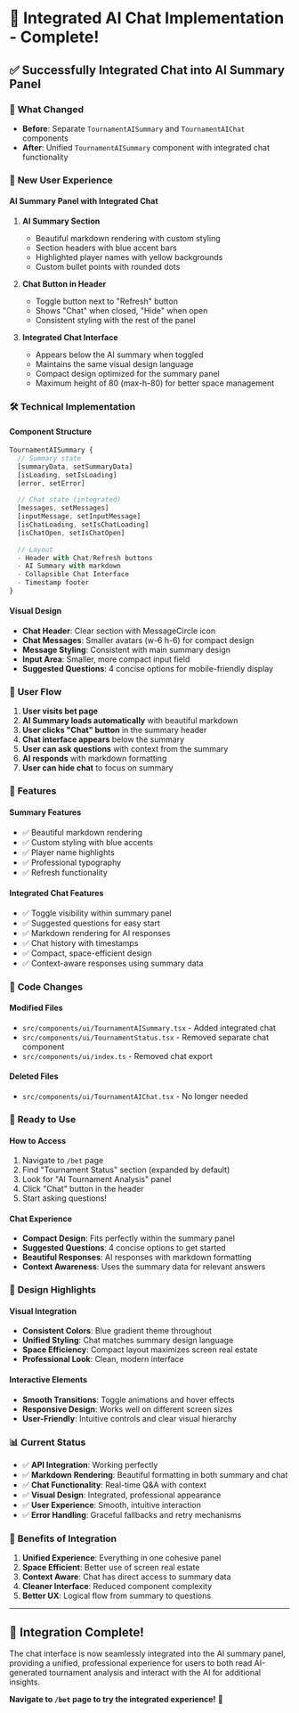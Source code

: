 # 🎉 Integrated AI Chat Implementation - Complete!

## ✅ **Successfully Integrated Chat into AI Summary Panel**

### 🔄 **What Changed**
- **Before**: Separate `TournamentAISummary` and `TournamentAIChat` components
- **After**: Unified `TournamentAISummary` component with integrated chat functionality

### 🎨 **New User Experience**

#### **AI Summary Panel with Integrated Chat**
1. **AI Summary Section**
   - Beautiful markdown rendering with custom styling
   - Section headers with blue accent bars
   - Highlighted player names with yellow backgrounds
   - Custom bullet points with rounded dots

2. **Chat Button in Header**
   - Toggle button next to "Refresh" button
   - Shows "Chat" when closed, "Hide" when open
   - Consistent styling with the rest of the panel

3. **Integrated Chat Interface**
   - Appears below the AI summary when toggled
   - Maintains the same visual design language
   - Compact design optimized for the summary panel
   - Maximum height of 80 (max-h-80) for better space management

### 🛠️ **Technical Implementation**

#### **Component Structure**
```typescript
TournamentAISummary {
  // Summary state
  [summaryData, setSummaryData]
  [isLoading, setIsLoading]
  [error, setError]
  
  // Chat state (integrated)
  [messages, setMessages]
  [inputMessage, setInputMessage]
  [isChatLoading, setIsChatLoading]
  [isChatOpen, setIsChatOpen]
  
  // Layout
  - Header with Chat/Refresh buttons
  - AI Summary with markdown
  - Collapsible Chat Interface
  - Timestamp footer
}
```

#### **Visual Design**
- **Chat Header**: Clear section with MessageCircle icon
- **Chat Messages**: Smaller avatars (w-6 h-6) for compact design
- **Message Styling**: Consistent with main summary design
- **Input Area**: Smaller, more compact input field
- **Suggested Questions**: 4 concise options for mobile-friendly display

### 🎯 **User Flow**

1. **User visits bet page**
2. **AI Summary loads automatically** with beautiful markdown
3. **User clicks "Chat" button** in the summary header
4. **Chat interface appears** below the summary
5. **User can ask questions** with context from the summary
6. **AI responds** with markdown formatting
7. **User can hide chat** to focus on summary

### 📱 **Features**

#### **Summary Features**
- ✅ Beautiful markdown rendering
- ✅ Custom styling with blue accents
- ✅ Player name highlights
- ✅ Professional typography
- ✅ Refresh functionality

#### **Integrated Chat Features**
- ✅ Toggle visibility within summary panel
- ✅ Suggested questions for easy start
- ✅ Markdown rendering for AI responses
- ✅ Chat history with timestamps
- ✅ Compact, space-efficient design
- ✅ Context-aware responses using summary data

### 🔧 **Code Changes**

#### **Modified Files**
- `src/components/ui/TournamentAISummary.tsx` - Added integrated chat
- `src/components/ui/TournamentStatus.tsx` - Removed separate chat component
- `src/components/ui/index.ts` - Removed chat export

#### **Deleted Files**
- `src/components/ui/TournamentAIChat.tsx` - No longer needed

### 🚀 **Ready to Use**

#### **How to Access**
1. Navigate to `/bet` page
2. Find "Tournament Status" section (expanded by default)
3. Look for "AI Tournament Analysis" panel
4. Click "Chat" button in the header
5. Start asking questions!

#### **Chat Experience**
- **Compact Design**: Fits perfectly within the summary panel
- **Suggested Questions**: 4 concise options to get started
- **Beautiful Responses**: AI responses with markdown formatting
- **Context Awareness**: Uses the summary data for relevant answers

### 🎨 **Design Highlights**

#### **Visual Integration**
- **Consistent Colors**: Blue gradient theme throughout
- **Unified Styling**: Chat matches summary design language
- **Space Efficiency**: Compact layout maximizes screen real estate
- **Professional Look**: Clean, modern interface

#### **Interactive Elements**
- **Smooth Transitions**: Toggle animations and hover effects
- **Responsive Design**: Works well on different screen sizes
- **User-Friendly**: Intuitive controls and clear visual hierarchy

### 📊 **Current Status**

- ✅ **API Integration**: Working perfectly
- ✅ **Markdown Rendering**: Beautiful formatting in both summary and chat
- ✅ **Chat Functionality**: Real-time Q&A with context
- ✅ **Visual Design**: Integrated, professional appearance
- ✅ **User Experience**: Smooth, intuitive interaction
- ✅ **Error Handling**: Graceful fallbacks and retry mechanisms

### 🎯 **Benefits of Integration**

1. **Unified Experience**: Everything in one cohesive panel
2. **Space Efficient**: Better use of screen real estate
3. **Context Aware**: Chat has direct access to summary data
4. **Cleaner Interface**: Reduced component complexity
5. **Better UX**: Logical flow from summary to questions

---

## 🎉 **Integration Complete!**

The chat interface is now seamlessly integrated into the AI summary panel, providing a unified, professional experience for users to both read AI-generated tournament analysis and interact with the AI for additional insights.

**Navigate to `/bet` page to try the integrated experience!** 🚀 